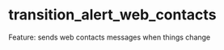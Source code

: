 transition_alert_web_contacts
=============================

Feature: sends web contacts messages when things change
